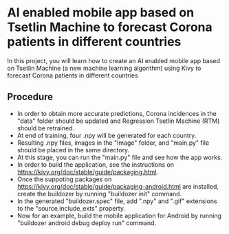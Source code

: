 # AI enabled mobile app based on Tsetlin Machine to forecast Corona patients in different countries
In this project, you will learn how to create an AI enabled mobile app based on Tsetlin Machine (a new machine learning algorithm) using Kivy to forecast Corona patients in different countries


## Procedure

* In order to obtain more accurate predictions, Corona incidences in the "data" folder should be updated and Regression Tsetlin Machine (RTM) should be retrained.
* At end of training, four .npy will be generated for each country.
* Resulting .npy files, images in the "Image" folder, and "main.py" file should be placed in the same directory.
* At this stage, you can run the "main.py" file and see how the app works.
* In order to build the application, see the instructions on https://kivy.org/doc/stable/guide/packaging.html.
* Once the suppoting packages on https://kivy.org/doc/stable/guide/packaging-android.html are installed, create the buildozer by running "buildozer init" command.
* In the generated "buildozer.spec" file, add ".npy" and ".gif" extensions to the "source.include_exts" property. 
* Now for an example, build the mobile application for Android by running "buildozer android debug deploy run" command.

